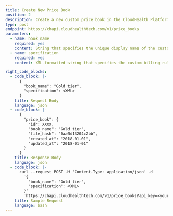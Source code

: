 ```yaml
---
title: Create New Price Book
position: 2
description: Create a new custom price book in the CloudHealth Platform that specifies custom billing rules for your customers.
type: post
endpoint: https://chapi.cloudhealthtech.com/v1/price_books
parameters:
  - name: book_name
    required: yes
    content: String that specifies the unique display name of the custom price book.
  - name: specification
    required: yes
    content: XML-formatted string that specifies the custom billing rules of the price book. See [Understand Format of Price Book Specification](#price-book_understand-format-of-price-book-specification).

right_code_blocks:
  - code_block: |-
      {
        "book_name": "Gold tier",
        "specification": <XML>
      }
    title: Request Body
    language: json
  - code_block: |-
      {
        "price_book": {
          "id": XXXX,
          "book_name": "Gold tier",
          "file_hash": "0aa0d13204c2bb",
          "created_at": "2018-01-01",
          "updated_at": "2018-01-01"
        }
      }
    title: Response Body
    language: json
  - code_block: |-
      curl --request POST -H 'Content-Type: application/json' -d
        '{
          "book_name": "Gold tier",
          "specification": <XML>
        }'
        'https://chapi.cloudhealthtech.com/v1/price_books?api_key=<your_api_key>'
    title: Sample Request
    language: bash
---
```

